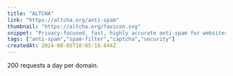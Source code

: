 ```yaml
---
title: "ALTCHA"
link: "https://altcha.org/anti-spam"
thumbnail: "https://altcha.org/favicon.svg"
snippet: "Privacy-focused, fast, highly accurate anti-spam for websites and APIs. Eliminate spam before it reaches you."
tags: ["anti-spam","spam-filter","captcha","security"]
createdAt: 2024-08-05T18:05:19.644Z
---
```

200 requests a day per domain.
